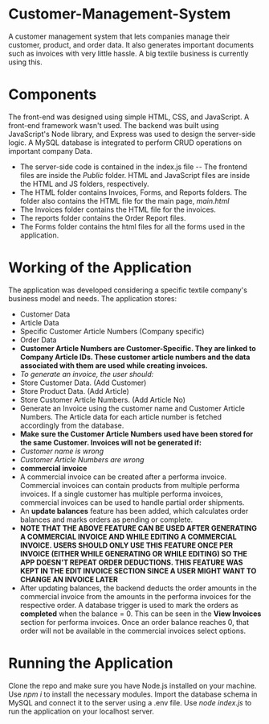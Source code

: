 # Customer-Management-System
A customer management system that lets companies manage their customer, product, and order data. It also generates important documents such as invoices with very little hassle. A big textile business is currently using this. 
# Components
The front-end was designed using simple HTML, CSS, and JavaScript. A front-end framework wasn't used. The backend was built using JavaScript's Node library, and Express was used to design the server-side logic. A MySQL database is integrated to perform CRUD operations on important company Data.
- The server-side code is contained in the index.js file
-- The frontend files are inside the *Public* folder. HTML and JavaScript files are inside the HTML and JS folders, respectively.
- The HTML folder contains Invoices, Forms, and Reports folders. The folder also contains the HTML file for the main page, *main.html*
- The Invoices folder contains the HTML file for the invoices.
- The reports folder contains the Order Report files.
- The Forms folder contains the html files for all the forms used in the application.
# Working of the Application
The application was developed considering a specific textile company's business model and needs.
The application stores:
- Customer Data
- Article Data
- Specific Customer Article Numbers (Company specific)
- Order Data
- **Customer Article Numbers are Customer-Specific. They are linked to Company Article IDs. These customer article numbers and the data associated with them are used while creating invoices.**
- *To generate an invoice, the user should:*
- Store Customer Data. (Add Customer)
- Store Product Data. (Add Article)
- Store Customer Article Numbers. (Add Article No)
- Generate an Invoice using the customer name and Customer Article Numbers. The Article data for each article number is fetched accordingly from the database.
- **Make sure the Customer Article Numbers used have been stored for the same Customer. Invoices will not be generated if:**
- *Customer name is wrong*
- *Customer Article Numbers are wrong*
- **commercial invoice**
- A commercial invoice can be created after a performa invoice. Commercial invoices can contain products from multiple performa invoices. If a single customer has multiple performa invoices, commercial invoices can be used to handle partial order shipments.
- An **update balances** feature has been added, which calculates order balances and marks orders as pending or complete.
- **NOTE THAT THE ABOVE FEATURE CAN BE USED AFTER GENERATING A COMMERCIAL INVOICE AND WHILE EDITING A COMMERCIAL INVOICE. USERS SHOULD ONLY USE THIS FEATURE ONCE PER INVOICE (EITHER WHILE GENERATING OR WHILE EDITING) SO THE APP DOESN'T REPEAT ORDER DEDUCTIONS. THIS FEATURE WAS KEPT IN THE EDIT INVOICE SECTION SINCE A USER MIGHT WANT TO CHANGE AN INVOICE LATER**
- After updating balances, the backend deducts the order amounts in the commercial invoice from the amounts in the performa invoices for the respective order. A database trigger is used to mark the orders as **completed** when the balance = 0. This can be seen in the **View Invoices** section for performa invoices. Once an order balance reaches 0, that order will not be available in the commercial invoices select options.

# Running the Application
Clone the repo and make sure you have Node.js installed on your machine. Use *npm i* to install the necessary modules. Import the database schema in MySQL and connect it to the server using a .env file. Use *node index.js* to run the application on your localhost server.

